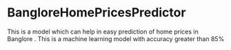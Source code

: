 # BangloreHomePricesPredictor
This is a model which can help in easy prediction of home prices in Banglore . This is a machine learning model with accuracy greater than 85%
